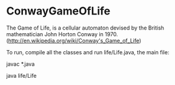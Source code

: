 ConwayGameOfLife
================

The Game of Life, is a cellular automaton devised by the British mathematician John Horton Conway in 1970. (http://en.wikipedia.org/wiki/Conway's_Game_of_Life)

To run, compile all the classes and run life/Life.java, the main file:

javac *.java

java life/Life
